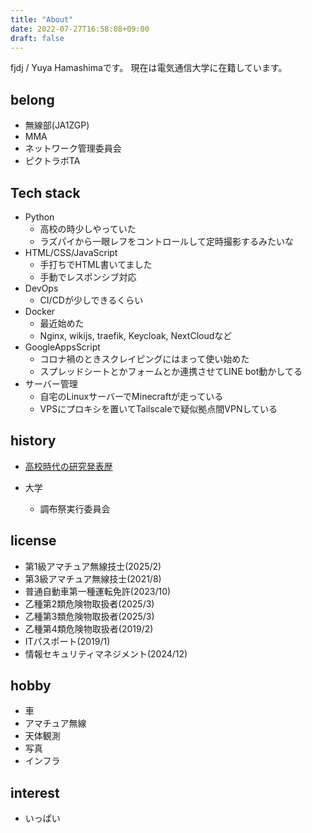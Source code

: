 ```yaml
---
title: "About"
date: 2022-07-27T16:58:08+09:00
draft: false
---
```


fjdj / Yuya Hamashimaです。
現在は電気通信大学に在籍しています。

## belong
- 無線部(JA1ZGP)
- MMA
- ネットワーク管理委員会
- ピクトラボTA

## Tech stack
- Python
    - 高校の時少しやっていた
    - ラズパイから一眼レフをコントロールして定時撮影するみたいな
- HTML/CSS/JavaScript
    - 手打ちでHTML書いてました
    - 手動でレスポンシブ対応
- DevOps
    - CI/CDが少しできるくらい
- Docker
    - 最近始めた
    - Nginx, wikijs, traefik, Keycloak, NextCloudなど
- GoogleAppsScript
    - コロナ禍のときスクレイピングにはまって使い始めた
    - スプレッドシートとかフォームとか連携させてLINE bot動かしてる
- サーバー管理
    - 自宅のLinuxサーバーでMinecraftが走っている
    - VPSにプロキシを置いてTailscaleで疑似拠点間VPNしている

## history
- [高校時代の研究発表歴](/hs-awards)

- 大学
    - 調布祭実行委員会

## license
- 第1級アマチュア無線技士(2025/2)
- 第3級アマチュア無線技士(2021/8)
- 普通自動車第一種運転免許(2023/10)
- 乙種第2類危険物取扱者(2025/3)
- 乙種第3類危険物取扱者(2025/3)
- 乙種第4類危険物取扱者(2019/2)
- ITパスポート(2019/1)
- 情報セキュリティマネジメント(2024/12)

## hobby
- 車
- アマチュア無線
- 天体観測
- 写真
- インフラ

## interest
- いっぱい